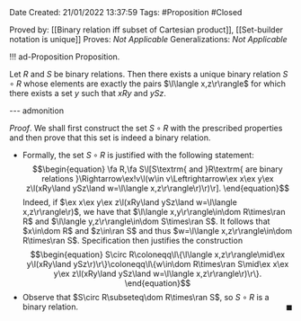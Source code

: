 <br />
<br />

Date Created: 21/01/2022 13:37:59
Tags: #Proposition #Closed 

Proved by: [[Binary relation iff subset of Cartesian product]], [[Set-builder notation is unique]]
Proves: _Not Applicable_
Generalizations: _Not Applicable_

!!! ad-Proposition Proposition.

Let $R$ and $S$ be binary relations. Then there exists a unique binary relation $S\circ R$ whose elements are exactly the pairs $\l\langle x,z\r\rangle$ for which there exists a set $y$ such that $xRy$ and $ySz$.

--- admonition

_Proof_. We shall first construct the set $S\circ R$ with the prescribed properties and then prove that this set is indeed a binary relation.
* Formally, the set $S\circ R$ is justified with the following statement:
$$\begin{equation}
    \fa R,\fa S\l[S\textrm{ and }R\textrm{ are binary relations }\Rightarrow\ex!v\l(w\in v\Leftrightarrow\ex x\ex y\ex z\l(xRy\land ySz\land w=\l\langle x,z\r\rangle\r)\r)\r].
\end{equation}$$
Indeed, if $\ex x\ex y\ex z\l(xRy\land ySz\land w=\l\langle x,z\r\rangle\r)$, we have that $\l\langle x,y\r\rangle\in\dom R\times\ran R$ and $\l\langle y,z\r\rangle\in\dom S\times\ran S$. It follows that $x\in\dom R$ and $z\in\ran S$ and thus $w=\l\langle x,z\r\rangle\in\dom R\times\ran S$. Specification then justifies the construction
$$\begin{equation}
    S\circ R\coloneqq\l\{\l\langle x,z\r\rangle\mid\ex y\l(xRy\land ySz\r)\r\}\coloneqq\l\{w\in\dom R\times\ran S\mid\ex x\ex y\ex z\l(xRy\land ySz\land w=\l\langle x,z\r\rangle\r)\r\}.
\end{equation}$$
* Observe that $S\circ R\subseteq\dom R\times\ran S$, so $S\circ R$ is a binary relation.<span style="float:right;">$\blacksquare$</span>
